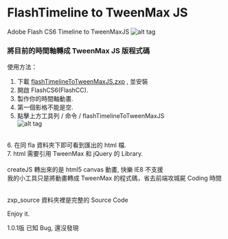 FlashTimeline to TweenMax JS
===========================

Adobe Flash CS6 Timeline to TweenMaxJS
![alt tag](https://raw.githubusercontent.com/milkmidi/flashtimeline_to_tweenmaxjs/master/img.jpg)
<h3>將目前的時間軸轉成 TweenMax JS 版程式碼</h3>



使用方法：<br/>
1. 下載 <a href="https://github.com/milkmidi/flashtimeline_to_tweenmaxjs/blob/master/flashTimelineToTweenMaxJS.zxp">flashTimelineToTweenMaxJS.zxp</a> , 並安裝<br/>
2. 開啟 FlashCS6(FlashCC).<br/>
3. 製作你的時間軸動畫.<br/>
4. 第一個影格不能是空.<br/>
5. 點擊上方工具列 / 命令 / flashTimelineToTweenMaxJS <br/>
![alt tag](https://raw.githubusercontent.com/milkmidi/flashtimeline_to_tweenmaxjs/master/command.png)
<br/>
6. 在同 fla 資料夾下即可看到匯出的 html 檔.<br/>
7. html 需要引用 TweenMax 和 jQuery 的 Library.<br/>
<br/>
createJS 轉出來的是 html5 canvas 動畫, 快樂 IE8 不支援<br/>
我的小工具只是將動畫轉成 TweenMax 的程式碼，省去前端攻城屍 Coding 時間<br/>
<br/>

zxp_source 資料夾裡是完整的 Source Code <br/>

Enjoy it.

1.0.1版
已知 Bug, 還沒發現


